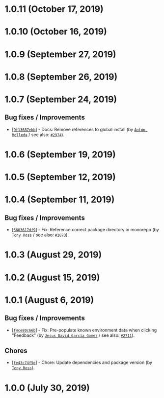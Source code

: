 # 1.0.11 (October 17, 2019)


# 1.0.10 (October 16, 2019)


# 1.0.9 (September 27, 2019)


# 1.0.8 (September 26, 2019)


# 1.0.7 (September 24, 2019)

## Bug fixes / Improvements

* [[`9f13687ebb`](https://github.com/webhintio/hint/commit/9f13687ebbd3d929875cab5a9b9084cf608fa21f)] - Docs: Remove references to global install (by [`Antón Molleda`](https://github.com/molant) / see also: [`#2974`](https://github.com/webhintio/hint/issues/2974)).


# 1.0.6 (September 19, 2019)


# 1.0.5 (September 12, 2019)


# 1.0.4 (September 11, 2019)

## Bug fixes / Improvements

* [[`5603617df9`](https://github.com/webhintio/hint/commit/5603617df96def7c2571c8e94d595b76ec4633ec)] - Fix: Reference correct package directory in monorepo (by [`Tony Ross`](https://github.com/antross) / see also: [`#2873`](https://github.com/webhintio/hint/issues/2873)).


# 1.0.3 (August 29, 2019)


# 1.0.2 (August 15, 2019)


# 1.0.1 (August 6, 2019)

## Bug fixes / Improvements

* [[`f4ce80c66b`](https://github.com/webhintio/hint/commit/f4ce80c66b1962eeac68da812a22d5d2f69dfd85)] - Fix: Pre-populate known environment data when clicking "Feedback" (by [`Jesus David García Gomez`](https://github.com/sarvaje) / see also: [`#2711`](https://github.com/webhintio/hint/issues/2711)).

## Chores

* [[`fe43c74f5e`](https://github.com/webhintio/hint/commit/fe43c74f5ebefa86408a59475576c4ee63e1f1bc)] - Chore: Update dependencies and package version (by [`Tony Ross`](https://github.com/antross)).


# 1.0.0 (July 30, 2019)


